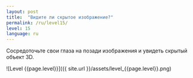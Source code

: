 ```yaml
---
layout: post
title:  "Видите ли скрытое изображение?"
permalink: /ru/level15/
level: 15
language: ru
---
```

Сосредоточьте свои глаза на позади изображения и увидеть скрытый объект 3D.

![Level {{page.level}}]({{ site.url }}/assets/level_{{page.level}}.png)